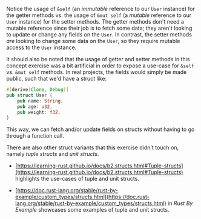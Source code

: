 Notice the usage of `&self` (an _immutable_ reference to our `User` instance) for the getter methods vs. the usage of `&mut self` (a _mutable_ reference to our `User` instance) for the setter methods. The getter methods don't need a mutable reference since their job is to fetch some data; they aren't looking to update or change any fields on the `User`. In contrast, the setter methods _are_ looking to change some data on the `User`, so they require mutable access to the `User` instance. 

It should also be noted that the usage of getter and setter methods in this concept exercise was a bit artificial in order to expose a use-case for `&self` vs. `&mut self` methods. In real projects, the fields would simply be made public, such that we'd have a struct like:

```rust
#[derive(Clone, Debug)]
pub struct User {
    pub name: String,
    pub age: u32, 
    pub weight: f32,
}
```

This way, we can fetch and/or update fields on structs without having to go through a function call.

There are also other struct variants that this exercise didn't touch on, namely _tuple structs_ and _unit structs_.

- [https://learning-rust.github.io/docs/b2.structs.html#Tuple-structs](https://learning-rust.github.io/docs/b2.structs.html#Tuple-structs) highlights the use-cases of tuple and unit structs.

- [https://doc.rust-lang.org/stable/rust-by-example/custom_types/structs.html](https://doc.rust-lang.org/stable/rust-by-example/custom_types/structs.html) in _Rust By Example_ showcases some examples of tuple and unit structs.

